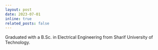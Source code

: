 ```yaml
---
layout: post
date: 2023-07-01
inline: true
related_posts: false
---
```


Graduated with a B.Sc. in Electrical Engineering from Sharif University of Technology.
